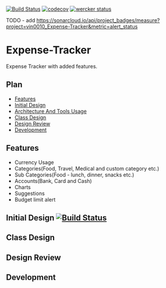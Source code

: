 [![Build Status](https://travis-ci.org/vin0010/Expense-Tracker.svg?branch=master)](https://travis-ci.org/vin0010/Expense-Tracker)
[![codecov](https://codecov.io/gh/vin0010/Expense-Tracker/branch/master/graph/badge.svg)](https://codecov.io/gh/vin0010/Expense-Tracker)
[![wercker status](https://app.wercker.com/status/b3869a40869798554fd2fa56c4a00f20/s/master "wercker status")](https://app.wercker.com/project/byKey/b3869a40869798554fd2fa56c4a00f20)

TODO - add  https://sonarcloud.io/api/project_badges/measure?project=vin0010_Expense-Tracker&metric=alert_status
# Expense-Tracker
Expense Tracker with added features.

## Plan
- [Features](#features)
- [Initial Design](#Initial-Design)
- [Architecture And Tools Usage](#Architecture-And-Tools-Usage)
- [Class Design](#Class-Design)
- [Design Review](#Design-Review)
- [Development](#Development)

## Features
 - Currency Usage
 - Categories(Food, Travel, Medical and custom category etc.)
 - Sub Categories(Food - lunch, dinner, snacks etc.)
 - Accounts(Bank, Card and Cash)
 - Charts
 - Suggestions
 - Budget limit alert

## Initial Design [![Build Status](https://img.shields.io/badge/Status-In%20Progress-lightgrey.svg)](https://img.shields.io/badge/Status-In%20Progress-lightgrey.svg)


## Class Design


## Design Review


## Development
